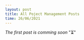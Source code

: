 ```yaml
---
layout: post
title: All Poject Management Posts
time: 26/06/2021
---
```


*The first post is comming soon* ":hourglass_flowing_sand:"
